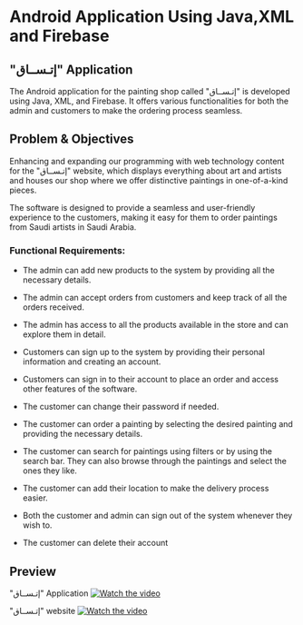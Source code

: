 # Android Application Using Java,XML and Firebase
    
## "إتـســاق" Application
The Android application for the painting shop called "إتـســاق" is developed using Java, XML, and Firebase. It offers various functionalities for both the admin and customers to make the ordering process seamless.



## Problem & Objectives
Enhancing and expanding our programming with web technology content for the "إتـســاق"  website, which displays everything about art and artists and houses our shop where we offer distinctive paintings in one-of-a-kind pieces.

The software is designed to provide a seamless and user-friendly experience to the customers, making it easy for them to order paintings from Saudi artists in Saudi Arabia.
  



### Functional Requirements: 
* The admin can add new products to the system by providing all the necessary details.

*  The admin can accept orders from customers and keep track of all the orders received.
* The admin has access to all the products available in the store and can explore them in detail.

* Customers can sign up to the system by providing their personal information and creating an account.

* Customers can sign in to their account to place an order and access other features of the software.

* The customer can change their password if needed.

* The customer can order a painting by selecting the desired painting and providing the necessary details.

* The customer can search for paintings using filters or by using the search bar. They can also browse through the paintings and select the ones they like.

* The customer can add their location to make the delivery process easier.

* Both the customer and admin can sign out of the system whenever they wish to.

* The customer can delete their account

## Preview 
"إتـســاق" Application 
[![Watch the video](https://img.youtube.com/vi/zZPXLvaAKqc/maxresdefault.jpg)](https://youtu.be/zZPXLvaAKqc)


"إتـســاق" website 
[![Watch the video](https://img.youtube.com/vi/Mujasp2W-Bw/maxresdefault.jpg)](https://youtu.be/Mujasp2W-Bw)
